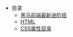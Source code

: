 <!-- docs/_sidebar.md --> 

* 目录
  * [黑马前端最新进阶班](/黑马前端最新进阶班.md)
  * [HTML](/1-HTML.md)
  * [CSS属性目录](/2.CSS属性目录.md)